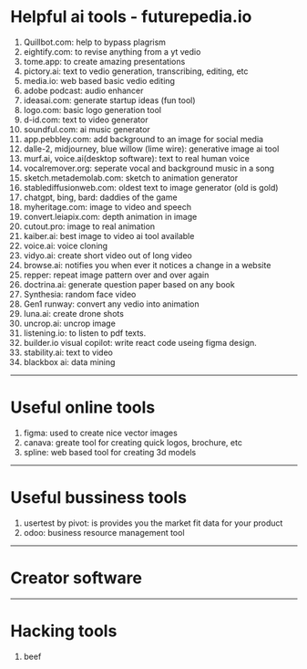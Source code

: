 # Helpful ai tools - futurepedia.io
1. Quillbot.com: help to bypass plagrism
2. eightify.com: to revise anything from a yt vedio
3. tome.app: to create amazing presentations
4. pictory.ai: text to vedio generation, transcribing, editing, etc
5. media.io: web based basic vedio editing
6. adobe podcast: audio enhancer
7. ideasai.com: generate startup ideas (fun tool)
8. logo.com: basic logo generation tool
9. d-id.com: text to video generator
10. soundful.com: ai music generator
11. app.pebbley.com: add background to an image for social media
12. dalle-2, midjourney, blue willow (lime wire): generative image ai tool
13. murf.ai, voice.ai(desktop software): text to real human voice
14. vocalremover.org: seperate vocal and background music in a song
15. sketch.metademolab.com: sketch to animation generator
16. stablediffusionweb.com: oldest text to image generator (old is gold)
17. chatgpt, bing, bard: daddies of the game
18. myheritage.com: image to video and speech
19. convert.leiapix.com: depth animation in image
20. cutout.pro: image to real animation 
21. kaiber.ai: best image to video ai tool available
22. voice.ai: voice cloning 
23. vidyo.ai: create short video out of long video
24. browse.ai: notifies you when ever it notices a change in a website
25. repper: repeat image pattern over and over again
26. doctrina.ai: generate  question paper based on any book
27. Synthesia: random face video 
28. Gen1 runway: convert any vedio into animation 
29. luna.ai: create drone shots
30. uncrop.ai: uncrop image
31. listening.io: to listen to pdf texts.
32. builder.io visual copilot: write react code useing figma design.
33. stability.ai: text to video 
34. blackbox ai: data mining

---------------------------------------------
# Useful online tools
1. figma: used to create nice vector images
2. canava: greate tool for creating quick logos, brochure, etc
3. spline: web based tool for creating 3d models

---------------------------------------------
# Useful bussiness tools
1. usertest by pivot: is provides you the market fit data for your product
2. odoo: business resource management tool

---------------------------------------------
# Creator software 

---------------------------------------------
# Hacking tools
1. beef